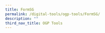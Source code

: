 ```yaml
---
title: FormSG
permalink: /digital-tools/ogp-tools/FormSG/
description: ""
third_nav_title: OGP Tools
---
```






